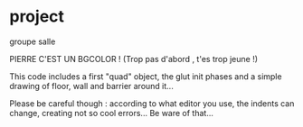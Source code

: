 project
=======

groupe salle

PIERRE C'EST UN BGCOLOR ! (Trop pas d'abord , t'es trop jeune !)


This code includes a first "quad" object, 
the glut init phases and a simple drawing of floor, wall and barrier around it...

Please be careful though : according to what editor you use, the indents can change, creating not so cool errors... 
Be ware of that...
